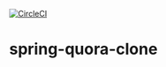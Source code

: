 [![CircleCI](https://circleci.com/gh/korzepadawid/spring-quora-clone/tree/master.svg?style=svg&circle-token=abbb8b235dfa901f4f128ab82967c009307e247d)](https://circleci.com/gh/korzepadawid/spring-quora-clone/tree/master)

# spring-quora-clone